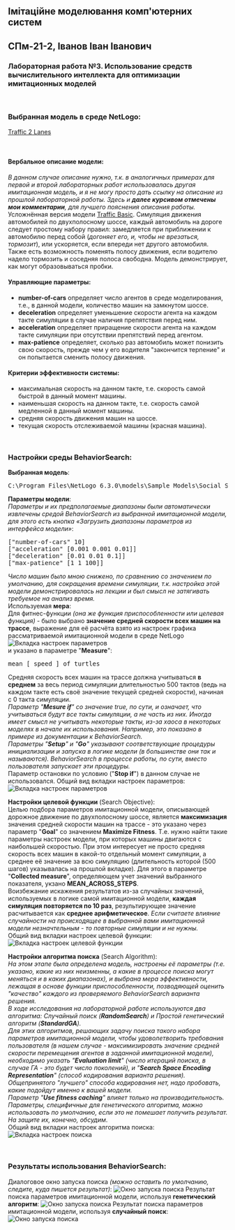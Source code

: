 ## Імітаційне моделювання комп'ютерних систем
## СПм-21-2, **Іванов Іван Іванович**
### Лабораторная работа №**3**. Использование средств вычислительного интеллекта для оптимизации имитационных моделей

<br>

### Выбранная модель в среде NetLogo:
[Traffic 2 Lanes](http://www.netlogoweb.org/launch#http://www.netlogoweb.org/assets/modelslib/Sample%20Models/Social%20Science/Traffic%202%20Lanes.nlogo)

<br>

#### Вербальное описание модели:
*В данном случае описание нужно, т.к. в аналогичных примерах для первой и второй лабораторных работ использовалась другая имитационная модель, и я не могу просто дать ссылку на описание из прошлой лабораторной работы. Здесь и **далее курсивом отмечены мои комментарии**, для лучшего пояснения описания работы.*  
Усложнённая версия модели [Traffic Basic](http://www.netlogoweb.org/launch#http://www.netlogoweb.org/assets/modelslib/Sample%20Models/Social%20Science/Traffic%20Basic.nlogo). Симуляция движения автомобилей по двухполосному шоссе, каждый автомобиль на дороге следует простому набору правил: замедляется при приближении к автомобилю перед собой (*догоняет его, и, чтобы не врезаться, тормозит*), или ускоряется, если впереди нет другого автомобиля. Также есть возможность поменять полосу движения, если водителю надело тормозить и соседняя полоса свободна. Модель демонстрирует, как могут образовываться пробки.

#### Управляющие параметры:
- **number-of-cars** определяет число агентов в среде моделирования, т.е., в данной модели, количество машин на замкнутом шоссе.
- **deceleration** определяет уменьшение скорости агента на каждом такте симуляции в случае наличия препятствия перед ним.
- **acceleration** определяет приращение скорости агента на каждом такте симуляции при отсутствии препятствий перед агентом.
- **max-patience** определяет, сколько раз автомобиль может понизить свою скорость, прежде чем у его водителя "закончится терпение" и он попытается сменить полосу движения.

#### Критерии эффективности системы:
- максимальная скорость на данном такте, т.е. скорость самой быстрой в данный момент машины.
- наименьшая скорость на данном такте, т.е. скорость самой медленной в данный момент машины.
- средняя скорость движения машин на шоссе.
- текущая скорость отслеживаемой машины (красная машина).

<br>

### Настройки среды BehaviorSearch:

**Выбранная модель**:
<pre>
C:\Program Files\NetLogo 6.3.0\models\Sample Models\Social Science\Traffic 2 Lanes.nlogo
</pre>
**Параметры модели**:  
*Параметры и их предполагаемые диапазоны были автоматически извлечены средой BehaviorSearch из выбранной имитационной модели, для этого есть кнопка «Загрузить диапазоны параметров из интерфейса модели»*:
<pre>
["number-of-cars" 10]
["acceleration" [0.001 0.001 0.01]]
["deceleration" [0.01 0.01 0.1]]
["max-patience" [1 1 100]] 
</pre>
*Число машин было мною снижено, по сравнению со значением по умолчанию, для сокращения времени симуляции, т.к. настройка этой модели демонстрировалась на лекции и был смысл не затягивать требуемое на анализ время.*  
Используемая **мера**:  
Для фитнес-функции *(она же функция приспособленности или целевая функция)* - было выбрано **значение средней скорости всех машин на трассе**, выражение для её расчёта взято из настроек графика рассматриваемой имитационной модели в среде NetLogo
![Вкладка настроек параметров](example-measure.png)  
и указано в параметре "**Measure**":
<pre>
mean [ speed ] of turtles
</pre>
Средняя скорость всех машин на трассе должна учитываться **в среднем** за весь период симуляции длительностью 500 тактов (ведь на каждом такте есть своё значение текущей средней скорости), начиная с 0 такта симуляции.  
*Параметр "**Mesure if**" со значение true, по сути, и означает, что учитываться будут все такты симуляции, а не часть из них. Иногда имеет смысл не учитывать некоторые такты, из-за хаоса в некоторых моделях в начале их использования. Например, это показано в примере из документации к BehaviorSearch.  
Параметры "**Setup**" и "**Go**" указывают соответствующие процедуры инициализации и запуска в логике модели (в большинстве они так и называются). BehaviorSearch в процессе работы, по сути, вместо пользователя запускает эти процедуры.*  
Параметр остановки по условию ("**Stop if**") в данном случае не использовался.
Общий вид вкладки настроек параметров:
![Вкладка настроек параметров](example-parameters.png)

**Настройки целевой функции** (Search Objective):  
Целью подбора параметров имитационной модели, описывающей дорожное движение по двухполосному шоссе, является **максимизация** значения средней скорости машин на трассе - это указано через параметр "**Goal**" со значением **Maximize Fitness**. Т.е. нужно найти такие параметры настроек модели, при которых машины двигаются с наибольшей скоростью. При этом интересует не просто средняя скорость всех машин в какой-то отдельный момент симуляции, а среднее её значение за всю симуляцию (длительность которой (500 шагов) указывалась на прошлой вкладке). Для этого в параметре "**Collected measure**", определяющем учет значений выбранного показателя, укзано **MEAN_ACROSS_STEPS**.  
Воизбежание искажения результатов из-за случайных значений, используемых в логике самой имитационной модели, **каждая симуляция повторяется по 10 раз**, результирующее значение расчитывается как **среднее арифметическое**. *Если считаете влияние случайности на происходящее в выбранной вами имитационной модели незначтельным - то повторные симуляции и не нужны.*  
Общий вид вкладки настроек целевой функции:
![Вкладка настроек целевой функции](example-objective.png)

**Настройки алгоритма поиска** (Search Algorithm):  
*На этом этапе была определена модель, настроены её параметры (т.е. указано, какие из них неизменны, а какие в процессе поиска могут меняться и в каких диапазонах), и выбрана мера эффективности, лежащая в основе функции приспособленности, позводяющей оценить "качество" каждого из проверяемого BehaviorSearch варианта решения.  
В ходе исследования на лабораторной работе используются два алгоритма: Случайный поиск (**RandomSearch**) и Простой генетический алгоритм (**StandardGA**).  
Для этих алгоритмов, решающих задачу поиска такого набора параметров имитационной модели, чтобы удоволетворить требования пользователя (в нашем случае - максимизировать значение средней скорости перемещения агентов в заданной имитационной модели), необходимо указать "**Evaluation limit**" (число итераций поиска, в случае ГА - это будет число поколений), и "**Search Space Encoding Representation**" (способ кодирования варианта решения). Общепринятого "лучшего" способа кодирования нет, надо пробовать, какие подойдут именно к вашей модели.  
Параметр "**Use fitness caching**" влияет только на производительность.  
Параметры, специфичные для генетического алгоритма, можно использовать по умолчанию, если это не помешает получить результат. На защите их, конечно, обсудим*.  
Общий вид вкладки настроек алгоритма поиска:
![Вкладка настроек поиска](example-search.png)

<br>

### Результаты использования BehaviorSearch:
Диалоговое окно запуска поиска *(можно оставить по умолчанию, следите, куда пишется результат)*:
![Окно запуска поиска](example-dialog.png)
Результат поиска параметров имитационной модели, используя **генетический алгоритм**:
![Окно запуска поиска](example-result-ga.png)
Результат поиска параметров имитационной модели, используя **случайный поиск**:
![Окно запуска поиска](example-result-rs.png)